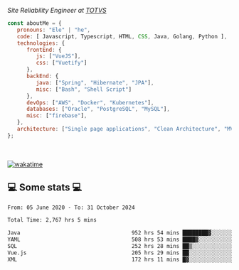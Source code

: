 <p><em>Site Reliability Engineer at <a href="https://www.totvs.com/">TOTVS</a></br>
</em></p>


```javascript
const aboutMe = {
   pronouns: "Ele" | "he",
   code: [ Javascript, Typescript, HTML, CSS, Java, Golang, Python ],
   technologies: {
      frontEnd: {
         js: ["VueJS"],
         css: ["Vuetify"]
      },
      backEnd: {
         java: ["Spring", "Hibernate", "JPA"],
         misc: ["Bash", "Shell Script"]
      },
      devOps: ["AWS", "Docker", "Kubernetes"],
      databases: ["Oracle", "PostgreSQL", "MySQL"],
      misc: ["firebase"],
   },
   architecture: ["Single page applications", "Clean Architecture", "MVC", "Microservices"],
};
```
</br></br>
[![wakatime](https://wakatime.com/badge/user/a3a8ed06-d304-4d6b-bc86-4adc418cdea7.svg)](https://wakatime.com/@a3a8ed06-d304-4d6b-bc86-4adc418cdea7)
<h2>💻 Some stats 💻</h2>

<!--START_SECTION:waka-->

```txt
From: 05 June 2020 - To: 31 October 2024

Total Time: 2,767 hrs 5 mins

Java                                   952 hrs 54 mins ████████▓░░░░░░░░░░░░░░░░   34.44 %
YAML                                   508 hrs 53 mins ████▓░░░░░░░░░░░░░░░░░░░░   18.39 %
SQL                                    252 hrs 28 mins ██▒░░░░░░░░░░░░░░░░░░░░░░   09.12 %
Vue.js                                 205 hrs 29 mins ██░░░░░░░░░░░░░░░░░░░░░░░   07.43 %
XML                                    172 hrs 11 mins █▓░░░░░░░░░░░░░░░░░░░░░░░   06.22 %
```

<!--END_SECTION:waka-->
